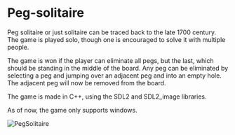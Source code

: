 # Peg-solitaire

Peg solitaire or just solitaire can be traced back to the late 1700 century. 
The game is played solo, though one is encouraged to solve it with multiple people.

The game is won if the player can eliminate all pegs, but the last, which should be standing in the middle of the board.
Any peg can be eliminated by selecting a peg and jumping over an adjacent peg and into an empty hole. 
The adjacent peg will now be removed from the board.

The game is made in C++, using the SDL2 and SDL2_image libraries.

As of now, the game only supports windows.

![PegSolitaire](https://github.com/simonsvale/Peg-solitaire/assets/8054877/133d632f-f7ac-47f4-a7f6-f7dbea20b3a5)
